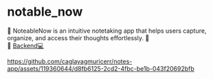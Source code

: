 # notable_now

🌸 NoteableNow is an intuitive notetaking app that helps users capture, organize, and access their thoughts effortlessly. 🌸<br />
🫧 [Backend💻](https://github.com/caglayagmuricerr/notablenow-api)




https://github.com/caglayagmuricerr/notes-app/assets/119360644/d8fb6125-2cd2-4fbc-be1b-043f20692bfb

